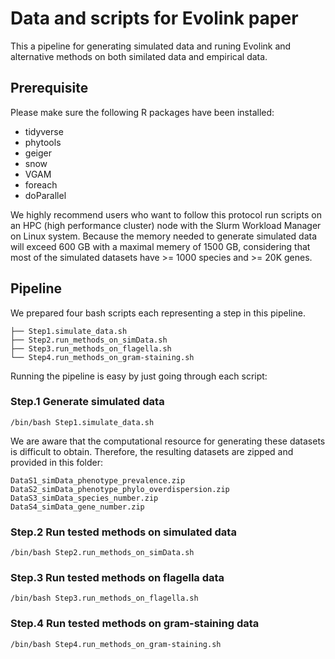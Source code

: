 # Data and scripts for Evolink paper
This a pipeline for generating simulated data and runing Evolink and alternative methods on both similated data and empirical data.

## Prerequisite
Please make sure the following R packages have been installed:
- tidyverse
- phytools
- geiger
- snow
- VGAM
- foreach
- doParallel

We highly recommend users who want to follow this protocol run scripts on an HPC (high performance cluster) node with the Slurm Workload Manager on Linux system. Because the memory needed to generate simulated data will exceed 600 GB with a maximal memery of 1500 GB, considering that most of the simulated datasets have >= 1000 species and >= 20K genes.

## Pipeline
We prepared four bash scripts each representing a step in this pipeline.
```
├── Step1.simulate_data.sh
├── Step2.run_methods_on_simData.sh
├── Step3.run_methods_on_flagella.sh
└── Step4.run_methods_on_gram-staining.sh
```
Running the pipeline is easy by just going through each script:

### Step.1 Generate simulated data
```
/bin/bash Step1.simulate_data.sh
```
We are aware that the computational resource for generating these datasets is difficult to obtain. Therefore, the resulting datasets are zipped and provided in this folder:
```
DataS1_simData_phenotype_prevalence.zip
DataS2_simData_phenotype_phylo_overdispersion.zip
DataS3_simData_species_number.zip
DataS4_simData_gene_number.zip
```

### Step.2 Run tested methods on simulated data
```
/bin/bash Step2.run_methods_on_simData.sh
```

### Step.3 Run tested methods on flagella data
```
/bin/bash Step3.run_methods_on_flagella.sh
```

### Step.4 Run tested methods on gram-staining data
```
/bin/bash Step4.run_methods_on_gram-staining.sh
```
